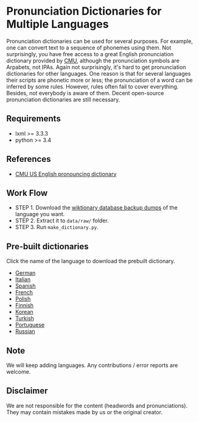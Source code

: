 # Pronunciation Dictionaries for Multiple Languages

Pronunciation dictionaries can be used for several purposes. For example, one can convert text to a sequence of phonemes using them. Not surprisingly, you have free access to a great English pronunciation dictionary provided by [CMU](https://github.com/cmusphinx/cmudict), although the pronunciation symbols are Arpabets, not IPAs. Again not surprisingly, it's hard to get pronunciation dictionaries for other languages. One reason is that for several languages their scripts are phonetic more or less; the pronunciation of a word can be inferred by some rules. However, rules often fail to cover everything. Besides, not everybody is aware of them. Decent open-source pronunciation dictionaries are still necessary.

## Requirements
* lxml >= 3.3.3
* python >= 3.4
	
## References
* [CMU US English pronouncing dictionary](https://github.com/cmusphinx/cmudict)

## Work Flow
* STEP 1. Download the [wiktionary database backup dumps](http://ftp.acc.umu.se/mirror/wikimedia.org/dumps) of the language you want.
* STEP 2. Extract it to `data/raw/` folder.
* STEP 3. Run `make_dictionary.py`.

## Pre-built dictionaries
Click the name of the language to download the prebuilt dictionary.

* [German](https://dl.dropboxusercontent.com/u/42868014/pron_dicts/de.csv.tar.gz)
* [Italian](https://dl.dropboxusercontent.com/u/42868014/pron_dicts/it.csv.tar.gz)
* [Spanish](https://dl.dropboxusercontent.com/u/42868014/pron_dicts/es.csv.tar.gz)
* [French](https://dl.dropboxusercontent.com/u/42868014/pron_dicts/fr.csv.tar.gz)
* [Polish](https://dl.dropboxusercontent.com/u/42868014/pron_dicts/pl.csv.tar.gz)
* [Finnish](https://dl.dropboxusercontent.com/u/42868014/pron_dicts/fi.csv.tar.gz)
* [Korean](https://dl.dropboxusercontent.com/s/346v029h4fthgx4/ko.csv.tar.gz)
* [Turkish](https://dl.dropboxusercontent.com/s/7gzitspqhyw0405/tr.csv.tar.gz)
* [Portuguese](https://dl.dropboxusercontent.com/s/m837tkkclfxswp8/pt.csv.tar.gz)
* [Russian](https://dl.dropboxusercontent.com/s/4j433o46ipcq1cj/ru.csv.tar.gz)

## Note

We will keep adding languages. Any contributions / error reports are welcome. 

## Disclaimer

We are not responsible for the content (headwords and pronunciations). They may contain mistakes made by us or the original creator.



